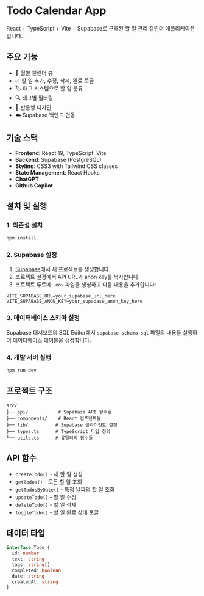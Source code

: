 # Todo Calendar App

React + TypeScript + Vite + Supabase로 구축된 할 일 관리 캘린더 애플리케이션입니다.

## 주요 기능

- 📅 월별 캘린더 뷰
- ✅ 할 일 추가, 수정, 삭제, 완료 토글
- 🏷️ 태그 시스템으로 할 일 분류
- 🔍 태그별 필터링
- 📱 반응형 디자인
- ☁️ Supabase 백엔드 연동

## 기술 스택

- **Frontend**: React 19, TypeScript, Vite
- **Backend**: Supabase (PostgreSQL)
- **Styling**: CSS3 with Tailwind CSS classes
- **State Management**: React Hooks
- **ChatGPT**
- **Github Copilot**

## 설치 및 실행

### 1. 의존성 설치

```bash
npm install
```

### 2. Supabase 설정

1. [Supabase](https://supabase.com)에서 새 프로젝트를 생성합니다.
2. 프로젝트 설정에서 API URL과 anon key를 복사합니다.
3. 프로젝트 루트에 `.env` 파일을 생성하고 다음 내용을 추가합니다:

```env
VITE_SUPABASE_URL=your_supabase_url_here
VITE_SUPABASE_ANON_KEY=your_supabase_anon_key_here
```

### 3. 데이터베이스 스키마 설정

Supabase 대시보드의 SQL Editor에서 `supabase-schema.sql` 파일의 내용을 실행하여 데이터베이스 테이블을 생성합니다.

### 4. 개발 서버 실행

```bash
npm run dev
```

## 프로젝트 구조

```
src/
├── api/           # Supabase API 함수들
├── components/    # React 컴포넌트들
├── lib/          # Supabase 클라이언트 설정
├── types.ts      # TypeScript 타입 정의
└── utils.ts      # 유틸리티 함수들
```

## API 함수

- `createTodo()` - 새 할 일 생성
- `getTodos()` - 모든 할 일 조회
- `getTodosByDate()` - 특정 날짜의 할 일 조회
- `updateTodo()` - 할 일 수정
- `deleteTodo()` - 할 일 삭제
- `toggleTodo()` - 할 일 완료 상태 토글

## 데이터 타입

```typescript
interface Todo {
  id: number
  text: string
  tags: string[]
  completed: boolean
  date: string
  createdAt: string
}
```
